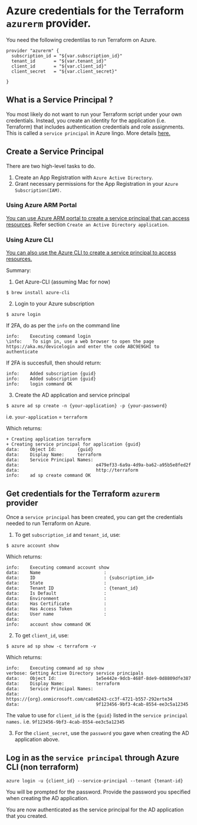 
# Azure credentials for the Terraform `azurerm` provider.

You need the following credentilas to run Terraform on Azure.
```
provider "azurerm" {
  subscription_id = "${var.subscription_id}"
  tenant_id       = "${var.tenant_id}"
  client_id       = "${var.client_id}"
  client_secret   = "${var.client_secret}"

}
```

## What is a Service Principal ?

You most likely do not want to run your Terraform script under your own credentials. Instead, you create an identity for the application (i.e. Terraform) that includes authentication credentials and role assignments. This is called  a `service principal` in Azure lingo. More details [here.](https://docs.microsoft.com/en-us/azure/azure-resource-manager/resource-group-authenticate-service-principal)


## Create a Service Principal

There are two high-level tasks to do.

1. Create an App Registration with `Azure Active Directory`.
2. Grant necessary permissions for the App Registration in your `Azure Subscription(IAM)`.


### Using Azure ARM Portal

<!-- You can do this via [Azure ARM portal](http://portal.azure.com) as described [here](https://www.terraform.io/docs/providers/azurerm/). -->

[You can use Azure ARM portal to create a service principal that can access resources](https://docs.microsoft.com/en-us/azure/azure-resource-manager/resource-group-create-service-principal-portal). Refer section `Create an Active Directory application`.


### Using Azure CLI

[You can also use the Azure CLI to create a service principal to access resources.](https://docs.microsoft.com/en-us/azure/azure-resource-manager/resource-group-authenticate-service-principal-cli#provide-credentials-through-azure-cli)

Summary:

1. Get Azure-CLI (assuming Mac for now)
  ```
  $ brew install azure-cli
  ```

2. Login to your Azure subscription
  ```
  $ azure login
  ```
  If 2FA, do as per the `info` on the command line
  ```
  info:    Executing command login
  \info:    To sign in, use a web browser to open the page https://aka.ms/devicelogin and enter the code ABC9E9GHI to authenticate
  ```
  If 2FA is succesfull, then should return:
  ```
  info:    Added subscription {guid}
  info:    Added subscription {guid}
  info:    login command OK
  ```

3. Create the AD application and service principal
  ```
  $ azure ad sp create -n {your-application} -p {your-password}
  ```
  i.e. `your-application` = `terraform`

  Which returns:
  ```
  + Creating application terraform
  + Creating service principal for application {guid}
  data:    Object Id:        {guid}
  data:    Display Name:     terraform
  data:    Service Principal Names:
  data:                             e479ef33-6a9a-4d9a-ba62-a95b5e8fed2f
  data:                             http://terraform
  info:    ad sp create command OK
  ```

## Get credentials for the Terraform `azurerm` provider

Once a `service principal` has been created, you can get the credentials needed to run Terraform on Azure.

1. To get `subscription_id` and `tenant_id`, use:
  ```
  $ azure account show
  ```

  Which returns:
  ```
  info:    Executing command account show
  data:    Name                        :
  data:    ID                          : {subscription_id>
  data:    State                       :
  data:    Tenant ID                   : {tenant_id}
  data:    Is Default                  :
  data:    Environment                 :
  data:    Has Certificate             :
  data:    Has Access Token            :
  data:    User name                   :
  data:
  info:    account show command OK
  ```

2. To get `client_id`, use:
  ```
  $ azure ad sp show -c terraform -v
  ```

  Which returns:
  ```
  info:    Executing command ad sp show
  verbose: Getting Active Directory service principals
  data:    Object Id:               1e5e442e-9dcb-468f-8de9-0d8809dfe387
  data:    Display Name:            terraform
  data:    Service Principal Names:
  data:                             https://{org}.onmicrosoft.com/ca8e6243-cc3f-4721-b557-292erte34
  data:                             9f123456-9bf3-4cab-8554-ee3c5a12345
  ```

  The value to use for `client_id` is the `{guid}` listed in the `service principal names.` i.e. `9f123456-9bf3-4cab-8554-ee3c5a12345`

3. For the `client_secret`, use the `password` you gave when creating the AD application above.


## Log in as the `service principal` through Azure CLI (non terraform)

  ```
  azure login -u {client_id} --service-principal --tenant {tenant-id}
  ```

  You will be prompted for the password. Provide the password you specified when creating the AD application.

  You are now authenticated as the service principal for the AD application that you created.
